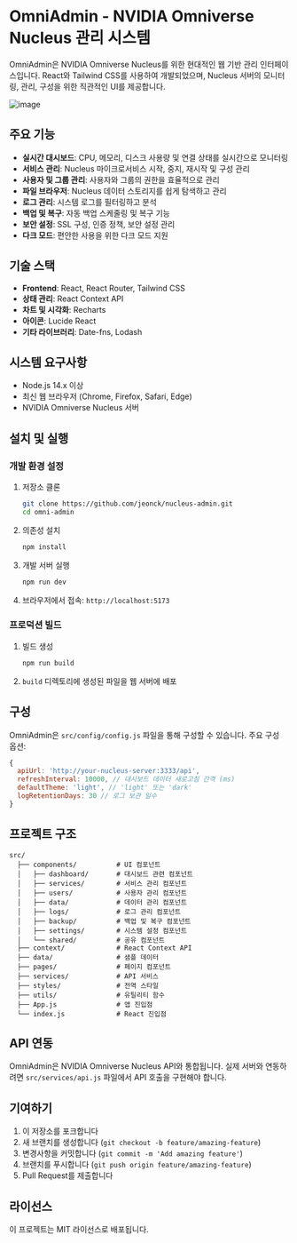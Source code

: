 # OmniAdmin - NVIDIA Omniverse Nucleus 관리 시스템

OmniAdmin은 NVIDIA Omniverse Nucleus를 위한 현대적인 웹 기반 관리 인터페이스입니다. React와 Tailwind CSS를 사용하여 개발되었으며, Nucleus 서버의 모니터링, 관리, 구성을 위한 직관적인 UI를 제공합니다.

![image](https://github.com/user-attachments/assets/e8a8fd0c-a6c0-4a8e-9e4a-718322482b56)

## 주요 기능

- **실시간 대시보드**: CPU, 메모리, 디스크 사용량 및 연결 상태를 실시간으로 모니터링
- **서비스 관리**: Nucleus 마이크로서비스 시작, 중지, 재시작 및 구성 관리
- **사용자 및 그룹 관리**: 사용자와 그룹의 권한을 효율적으로 관리
- **파일 브라우저**: Nucleus 데이터 스토리지를 쉽게 탐색하고 관리
- **로그 관리**: 시스템 로그를 필터링하고 분석
- **백업 및 복구**: 자동 백업 스케줄링 및 복구 기능
- **보안 설정**: SSL 구성, 인증 정책, 보안 설정 관리
- **다크 모드**: 편안한 사용을 위한 다크 모드 지원

## 기술 스택

- **Frontend**: React, React Router, Tailwind CSS
- **상태 관리**: React Context API
- **차트 및 시각화**: Recharts
- **아이콘**: Lucide React
- **기타 라이브러리**: Date-fns, Lodash

## 시스템 요구사항

- Node.js 14.x 이상
- 최신 웹 브라우저 (Chrome, Firefox, Safari, Edge)
- NVIDIA Omniverse Nucleus 서버

## 설치 및 실행

### 개발 환경 설정

1. 저장소 클론
   ```bash
   git clone https://github.com/jeonck/nucleus-admin.git
   cd omni-admin
   ```

2. 의존성 설치
   ```bash
   npm install
   ```

3. 개발 서버 실행
   ```bash
   npm run dev
   ```

4. 브라우저에서 접속: `http://localhost:5173`

### 프로덕션 빌드

1. 빌드 생성
   ```bash
   npm run build
   ```

2. `build` 디렉토리에 생성된 파일을 웹 서버에 배포

## 구성

OmniAdmin은 `src/config/config.js` 파일을 통해 구성할 수 있습니다. 주요 구성 옵션:

```javascript
{
  apiUrl: 'http://your-nucleus-server:3333/api',
  refreshInterval: 10000, // 대시보드 데이터 새로고침 간격 (ms)
  defaultTheme: 'light', // 'light' 또는 'dark'
  logRetentionDays: 30 // 로그 보관 일수
}
```

## 프로젝트 구조

```
src/
  ├── components/          # UI 컴포넌트
  │   ├── dashboard/       # 대시보드 관련 컴포넌트
  │   ├── services/        # 서비스 관리 컴포넌트
  │   ├── users/           # 사용자 관리 컴포넌트
  │   ├── data/            # 데이터 관리 컴포넌트
  │   ├── logs/            # 로그 관리 컴포넌트
  │   ├── backup/          # 백업 및 복구 컴포넌트
  │   ├── settings/        # 시스템 설정 컴포넌트
  │   └── shared/          # 공유 컴포넌트
  ├── context/             # React Context API
  ├── data/                # 샘플 데이터
  ├── pages/               # 페이지 컴포넌트
  ├── services/            # API 서비스
  ├── styles/              # 전역 스타일
  ├── utils/               # 유틸리티 함수
  ├── App.js               # 앱 진입점
  └── index.js             # React 진입점
```

## API 연동

OmniAdmin은 NVIDIA Omniverse Nucleus API와 통합됩니다. 실제 서버와 연동하려면 `src/services/api.js` 파일에서 API 호출을 구현해야 합니다.

## 기여하기

1. 이 저장소를 포크합니다
2. 새 브랜치를 생성합니다 (`git checkout -b feature/amazing-feature`)
3. 변경사항을 커밋합니다 (`git commit -m 'Add amazing feature'`)
4. 브랜치를 푸시합니다 (`git push origin feature/amazing-feature`)
5. Pull Request를 제출합니다

## 라이선스

이 프로젝트는 MIT 라이선스로 배포됩니다. 